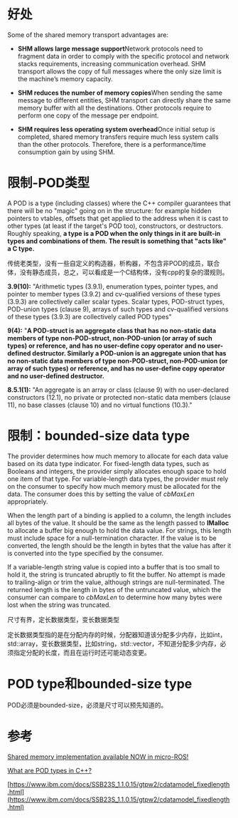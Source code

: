 # 好处

Some of the shared memory transport advantages are:

- **SHM allows large message support**Network protocols need to fragment data in order to comply with the specific protocol and network stacks requirements, increasing communication overhead. SHM transport allows the copy of full messages where the only size limit is the machine’s memory capacity.

- **SHM reduces the number of memory copies**When sending the same message to different entities, SHM transport can directly share the same memory buffer with all the destinations. Other protocols require to perform one copy of the message per endpoint.

- **SHM requires less operating system overhead**Once initial setup is completed, shared memory transfers require much less system calls than the other protocols. Therefore, there is a performance/time consumption gain by using SHM.

# 限制-POD类型

A POD is a type (including classes) where the C++ compiler guarantees that there will be no "magic" going on in the structure: for example hidden pointers to vtables, offsets that get applied to the address when it is cast to other types (at least if the target's POD too), constructors, or destructors. Roughly speaking, **a type is a POD when the only things in it are built-in types and combinations of them. The result is something that "acts like" a C type.**

传统老类型，没有一些自定义的构造器，析构器，不包含非POD的成员，联合体，没有静态成员，总之，可以看成是一个C结构体，没有cpp的复杂的潜规则。

**3.9(10):** "Arithmetic types (3.9.1), enumeration types, pointer types, and pointer to member types (3.9.2) and cv-qualified versions of these types (3.9.3) are collectively caller scalar types. Scalar types, POD-struct types, POD-union types (clause 9), arrays of such types and cv-qualified versions of these types (3.9.3) are collectively called POD types"

**9(4):** "**A POD-struct is an aggregate class that has no non-static data members of type non-POD-struct, non-POD-union (or array of such types) or reference, and has no user-define copy operator and no user-defined destructor. Similarly a POD-union is an aggregate union that has no non-static data members of type non-POD-struct, non-POD-union (or array of such types) or reference, and has no user-define copy operator and no user-defined destructor.**

**8.5.1(1):** "An aggregate is an array or class (clause 9) with no user-declared constructors (12.1), no private or protected non-static data members (clause 11), no base classes (clause 10) and no virtual functions (10.3)."

# 限制：bounded-size data type

The provider determines how much memory to allocate for each data value based on its data type indicator. For fixed-length data types, such as Booleans and integers, the provider simply allocates enough space to hold one item of that type. For variable-length data types, the provider must rely on the consumer to specify how much memory must be allocated for the data. The consumer does this by setting the value of *cbMaxLen* appropriately.

When the length part of a binding is applied to a column, the length includes all bytes of the value. It should be the same as the length passed to **IMalloc** to allocate a buffer big enough to hold the data value. For strings, this length must include space for a null-termination character. If the value is to be converted, the length should be the length in bytes that the value has after it is converted into the type specified by the consumer.

If a variable-length string value is copied into a buffer that is too small to hold it, the string is truncated abruptly to fit the buffer. No attempt is made to trailing-align or trim the value, although strings are null-terminated. The returned length is the length in bytes of the untruncated value, which the consumer can compare to *cbMaxLen* to determine how many bytes were lost when the string was truncated.

尺寸有界，定长数据类型，变长数据类型

定长数据类型指的是在分配内存的时候，分配器知道该分配多少内存，比如int，std::array，变长数据类型，比如string，std::vector，不知道分配多少内存，必须指定分配的长度，而且在运行时还可能动态变更。

# POD type和bounded-size type

POD必须是bounded-size，必须是尺寸可以预先知道的。

# 参考

[Shared memory implementation available NOW in micro-ROS!](https://discourse.ros.org/t/shared-memory-implementation-available-now-in-micro-ros/20422)

[What are POD types in C++?](https://stackoverflow.com/questions/146452/what-are-pod-types-in-c)

[https://www.ibm.com/docs/SSB23S_1.1.0.15/gtpw2/cdatamodel_fixedlength.html](https://www.ibm.com/docs/SSB23S_1.1.0.15/gtpw2/cdatamodel_fixedlength.html)
